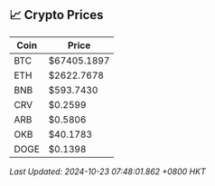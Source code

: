 ## 📈 Crypto Prices

| Coin | Price |
| ---- | ----- |
| BTC | $67405.1897 |
| ETH | $2622.7678 |
| BNB | $593.7430 |
| CRV | $0.2599 |
| ARB | $0.5806 |
| OKB | $40.1783 |
| DOGE | $0.1398 |

_Last Updated: 2024-10-23 07:48:01.862 +0800 HKT_